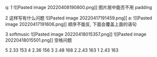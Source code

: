 q:
1
![[Pasted image 20220408190800.png]]
图片居中能否不用 padding

2 这样写有什么问题
![[Pasted image 20220417191459.png]]
a:
![[Pasted image 20220417191606.png]]
顺序不能反, 下面会覆盖上面的语句

3  softmusic
![[Pasted image 20220418015357.png]]
![[Pasted image 20220418015501.png]]
空格问题

5 2.33  153
4 2.36  156
3 2.48  168
2.2.43  163
1 2.43  163 
